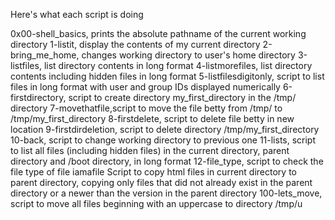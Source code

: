 Here's what each script is doing

0x00-shell_basics, prints the absolute pathname of the current working directory
1-listit, display the contents of my current directory
2-bring_me_home, changes working directory to user's home directory
3-listfiles, list directory contents in long format
4-listmorefiles, list directory contents including hidden files in long format
5-listfilesdigitonly, script to list files in long format with user and group IDs displayed numerically
6-firstdirectory, script to create directory my_first_directory in the /tmp/ directory
7-movethatfile,script to move the file betty from /tmp/ to /tmp/my_first_directory
8-firstdelete, script to delete file betty in new location
9-firstdirdeletion, script to delete directory /tmp/my_first_directory
10-back, script to change working directory to previous one
11-lists, script to list all files (including hidden files) in the current directory, parent directory and /boot directory, in long format
12-file_type, script to check the file type of file iamafile
Script to copy html files in current directory to parent directory, copying only files that did not already exist in the parent directory or a newer than the version in the parent directory
100-lets_move, script to move all files beginning with an uppercase to directory /tmp/u
